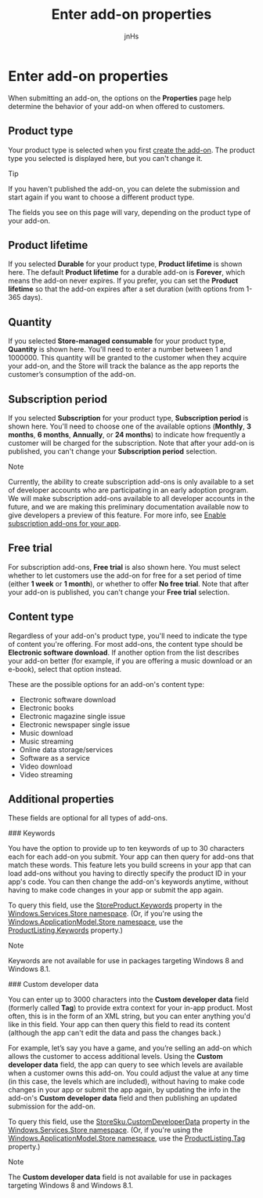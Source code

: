 ﻿---
author: jnHs
Description: When submitting an add-on, the options on the Properties page help determine the behavior of your add-on when offered to customers.
title: Enter add-on properties
ms.assetid: 26D2139F-66FD-479E-940B-7491238ADCAE
ms.author: wdg-dev-content
ms.date: 06/19/2017
ms.topic: article
ms.prod: windows
ms.technology: uwp
keywords: windows 10, uwp
---

# Enter add-on properties


When submitting an add-on, the options on the **Properties** page help determine the behavior of your add-on when offered to customers.

## Product type

Your product type is selected when you first [create the add-on](set-your-add-on-product-id.md). The product type you selected is displayed here, but you can't change it.

> [!TIP]
> If you haven't published the add-on, you can delete the submission and start again if you want to choose a different product type.

The fields you see on this page will vary, depending on the product type of your add-on.

## Product lifetime


If you selected **Durable** for your product type, **Product lifetime** is shown here. The default **Product lifetime** for a durable add-on is **Forever**, which means the add-on never expires. If you prefer, you can set the **Product lifetime** so that the add-on expires after a set duration (with options from 1-365 days).

## Quantity


If you selected **Store-managed consumable** for your product type, **Quantity** is shown here. You'll need to enter a number between 1 and 1000000. This quantity will be granted to the customer when they acquire your add-on, and the Store will track the balance as the app reports the customer’s consumption of the add-on.


## Subscription period

If you selected **Subscription** for your product type, **Subscription period** is shown here. You'll need to choose one of the available options (**Monthly**, **3 months**, **6 months**, **Annually**, or **24 months**) to indicate how frequently a customer will be charged for the subscription. Note that after your add-on is published, you can't change your **Subscription period** selection.

> [!NOTE]
> Currently, the ability to create subscription add-ons is only available to a set of developer accounts who are participating in an early adoption program. We will make subscription add-ons available to all developer accounts in the future, and we are making this preliminary documentation available now to give developers a preview of this feature. For more info, see [Enable subscription add-ons for your app](../monetize/enable-subscription-add-ons-for-your-app.md).


## Free trial

For subscription add-ons, **Free trial** is also shown here. You must select whether to let customers use the add-on for free for a set period of time (either **1 week** or **1 month**), or whether to offer **No free trial**. Note that after your add-on is published, you can't change your **Free trial** selection.


## Content type

Regardless of your add-on's product type, you'll need to indicate the type of content you're offering. For most add-ons, the content type should be **Electronic software download**. If another option from the list describes your add-on better (for example, if you are offering a music download or an e-book), select that option instead.

These are the possible options for an add-on's content type:

-   Electronic software download
-   Electronic books
-   Electronic magazine single issue
-   Electronic newspaper single issue
-   Music download
-   Music streaming
-   Online data storage/services
-   Software as a service
-   Video download
-   Video streaming


## Additional properties

These fields are optional for all types of add-ons.

<span id="keywords" />
### Keywords

You have the option to provide up to ten keywords of up to 30 characters each for each add-on you submit. Your app can then query for add-ons that match these words. This feature lets you build screens in your app that can load add-ons without you having to directly specify the product ID in your app's code. You can then change the add-on's keywords anytime, without having to make code changes in your app or submit the app again.

To query this field, use the [StoreProduct.Keywords](https://docs.microsoft.com/uwp/api/windows.services.store.storeproduct#Windows_Services_Store_StoreProduct_Keywords) property in the [Windows.Services.Store namespace](https://msdn.microsoft.com/en-us/library/windows/apps/windows.services.store.aspx). (Or, if you're using the [Windows.ApplicationModel.Store namespace](https://msdn.microsoft.com/en-us/library/windows/apps/windows.applicationmodel.store.aspx), use the [ProductListing.Keywords](https://docs.microsoft.com/uwp/api/windows.applicationmodel.store.productlisting#Windows_ApplicationModel_Store_ProductListing_Keywords) property.)

> [!NOTE]
> Keywords are not available for use in packages targeting Windows 8 and Windows 8.1.

<span id="custom-developer-data" />
### Custom developer data

You can enter up to 3000 characters into the **Custom developer data** field (formerly called **Tag**) to provide extra context for your in-app product. Most often, this is in the form of an XML string, but you can enter anything you'd like in this field. Your app can then query this field to read its content (although the app can't edit the data and pass the changes back.)

For example, let’s say you have a game, and you’re selling an add-on which allows the customer to access additional levels. Using the **Custom developer data** field, the app can query to see which levels are available when a customer owns this add-on. You could adjust the value at any time (in this case, the levels which are included), without having to make code changes in your app or submit the app again, by updating the info in the add-on's **Custom developer data** field and then publishing an updated submission for the add-on.

To query this field, use the [StoreSku.CustomDeveloperData](https://msdn.microsoft.com/en-us/library/windows/apps/windows.services.store.storesku.customdeveloperdata.aspx) property in the [Windows.Services.Store namespace](https://msdn.microsoft.com/en-us/library/windows/apps/windows.services.store.aspx). (Or, if you're using the [Windows.ApplicationModel.Store namespace](https://msdn.microsoft.com/en-us/library/windows/apps/windows.applicationmodel.store.aspx), use the [ProductListing.Tag](https://msdn.microsoft.com/en-us/library/windows/apps/windows.applicationmodel.store.productlisting.tag.aspx) property.)

> [!NOTE]
> The **Custom developer data** field is not available for use in packages targeting Windows 8 and Windows 8.1.

 

 

 
